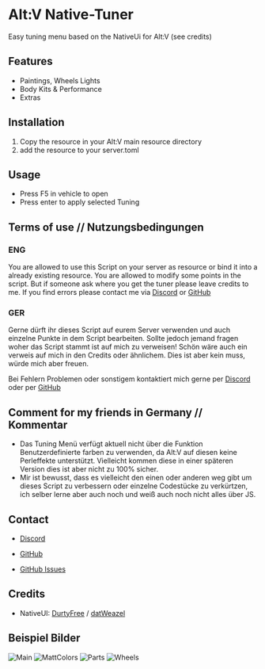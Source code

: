 # Alt:V Native-Tuner

Easy tuning menu based on the NativeUi for Alt:V (see credits)

## Features

- Paintings, Wheels Lights
- Body Kits & Performance
- Extras 

## Installation

1. Copy the resource in your Alt:V main resource directory
2. add the resource to your server.toml

## Usage
- Press F5 in vehicle to open
- Press enter to apply selected Tuning

## Terms of use // Nutzungsbedingungen

### ENG
You are allowed to use this Script on your server as resource or bind it into a already existing resource. You are allowed to modify some points in the script. But if someone ask where you get the tuner please leave credits to me.
If you find errors please contact me via [Discord](https://discordapp.com/users/396472444388376577) or 
[GitHub](https://github.com/ExXTreMe315/native-tuner/issues)

### GER
Gerne dürft ihr dieses Script auf eurem Server verwenden und auch einzelne Punkte in dem Script bearbeiten. Sollte jedoch jemand fragen woher das Script stammt ist auf mich zu verweisen! Schön wäre auch ein verweis auf mich in den Credits oder ähnlichem. Dies ist aber kein muss, würde mich aber freuen. 

Bei Fehlern Problemen oder sonstigem kontaktiert mich gerne per 
[Discord](https://discordapp.com/users/396472444388376577) oder per 
[GitHub](https://github.com/ExXTreMe315/native-tuner/issues)

## Comment for my friends in Germany // Kommentar
- Das Tuning Menü verfügt aktuell nicht über die Funktion Benutzerdefinierte farben zu verwenden, da Alt:V auf diesen keine Perleffekte unterstützt. Vielleicht kommen diese in einer späteren Version dies ist aber nicht zu 100% sicher.
- Mir ist bewusst, dass es vielleicht den einen oder anderen weg gibt um dieses Script zu verbessern oder einzelne Codestücke zu verkürtzen, ich selber lerne aber auch noch und weiß auch noch nicht alles über JS.

## Contact
- [Discord](https://discordapp.com/users/396472444388376577)

- [GitHub](https://github.com/ExXTreMe315)
- [GitHub Issues](https://github.com/ExXTreMe315/native-tuner/issues)

## Credits

- NativeUI: [DurtyFree](https://github.com/DurtyFree/alt-V-NativeUI) / [datWeazel](https://github.com/datWeazel/alt-V-NativeUI)

## Beispiel Bilder
![Main](./img/main.png)
![MattColors](./img/matt.png)
![Parts](./img/parts.png)
![Wheels](./img/wheels.png)